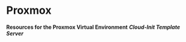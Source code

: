 # Proxmox
<b>Resources for the Proxmox Virtual Environment</b>
<b><i>Cloud-Init Template Server</i></b>
